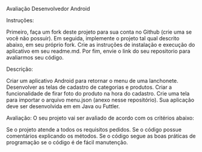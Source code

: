 Avaliação Desenvolvedor Android

Instruções:

Primeiro, faça um fork deste projeto para sua conta no Github (crie uma se você não possuir).
Em seguida, implemente o projeto tal qual descrito abaixo, em seu próprio fork.
Crie as instruções de instalação e execução do aplicativo em seu readme.md.
Por fim, envie o link do seu repositorio para avaliarmos seu código.

Descrição:

Criar um aplicativo Android para retornar o menu de uma lanchonete.
Desenvolver as telas de cadastro de categorias e produtos.
Criar a funcionalidade de firar foto do produto na hora do cadastro.
Crie uma tela para importar o arquivo menu.json (anexo nesse repositório).
Sua aplicação deve ser desenvolvida em em Java ou Futtler.

Avaliação: O seu projeto vai ser avaliado de acordo com os critérios abaixo:

Se o projeto atende a todos os requisitos pedidos.
Se o código possue comentários explicando os métodos.
Se o código segue as boas práticas de programação
se o código é de fácil manutenção.
